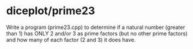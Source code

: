 # diceplot/prime23
Write a program (prime23.cpp) to determine if a natural number (greater than 1) has ONLY 2 and/or 3 as prime factors (but no other prime factors) and how many of each factor (2 and 3) it does have.
